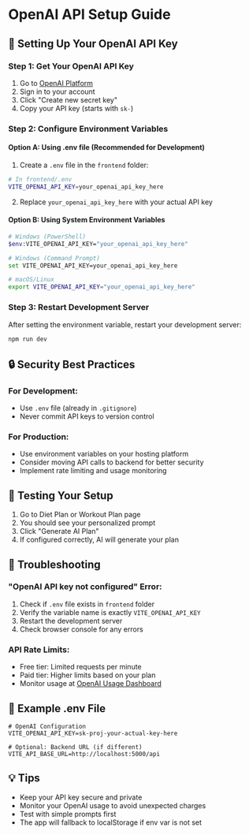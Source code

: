 # OpenAI API Setup Guide

## 🔑 Setting Up Your OpenAI API Key

### Step 1: Get Your OpenAI API Key
1. Go to [OpenAI Platform](https://platform.openai.com/api-keys)
2. Sign in to your account
3. Click "Create new secret key"
4. Copy your API key (starts with `sk-`)

### Step 2: Configure Environment Variables

#### Option A: Using .env file (Recommended for Development)
1. Create a `.env` file in the `frontend` folder:
```bash
# In frontend/.env
VITE_OPENAI_API_KEY=your_openai_api_key_here
```

2. Replace `your_openai_api_key_here` with your actual API key

#### Option B: Using System Environment Variables
```bash
# Windows (PowerShell)
$env:VITE_OPENAI_API_KEY="your_openai_api_key_here"

# Windows (Command Prompt)
set VITE_OPENAI_API_KEY=your_openai_api_key_here

# macOS/Linux
export VITE_OPENAI_API_KEY="your_openai_api_key_here"
```

### Step 3: Restart Development Server
After setting the environment variable, restart your development server:
```bash
npm run dev
```

## 🔒 Security Best Practices

### For Development:
- Use `.env` file (already in `.gitignore`)
- Never commit API keys to version control

### For Production:
- Use environment variables on your hosting platform
- Consider moving API calls to backend for better security
- Implement rate limiting and usage monitoring

## 🧪 Testing Your Setup

1. Go to Diet Plan or Workout Plan page
2. You should see your personalized prompt
3. Click "Generate AI Plan" 
4. If configured correctly, AI will generate your plan

## 🚨 Troubleshooting

### "OpenAI API key not configured" Error:
1. Check if `.env` file exists in `frontend` folder
2. Verify the variable name is exactly `VITE_OPENAI_API_KEY`
3. Restart the development server
4. Check browser console for any errors

### API Rate Limits:
- Free tier: Limited requests per minute
- Paid tier: Higher limits based on your plan
- Monitor usage at [OpenAI Usage Dashboard](https://platform.openai.com/usage)

## 📝 Example .env File
```env
# OpenAI Configuration
VITE_OPENAI_API_KEY=sk-proj-your-actual-key-here

# Optional: Backend URL (if different)
VITE_API_BASE_URL=http://localhost:5000/api
```

## 💡 Tips
- Keep your API key secure and private
- Monitor your OpenAI usage to avoid unexpected charges
- Test with simple prompts first
- The app will fallback to localStorage if env var is not set 